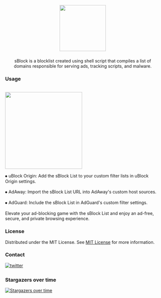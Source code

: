 <div align="center">
  <img height="150" src="https://i.postimg.cc/xT9nh3wD/s-1.png"  />
</div>

###

<p align="center">sBlock is a blocklist created using shell script that compiles a list of domains responsible for serving ads, tracking scripts, and malware.</p>


### Usage
<br clear="both">

<div align="left">
  <img height="250" src="https://i.postimg.cc/59Qskz3S/Screenshot-2025-02-15-230321.png"  />
</div>

<p align="left">
  
  ⦁ uBlock Origin: Add the sBlock List to your custom filter lists in uBlock Origin settings.<br><br>
  ⦁ AdAway: Import the sBlock List URL into AdAway's custom host sources.<br><br>
  ⦁ AdGuard: Include the sBlock List in AdGuard's custom filter settings.<br><br>
  Elevate your ad-blocking game with the sBlock List and enjoy an ad-free, secure, and private browsing experience.</p>

###
### License

Distributed under the MIT License. See [MIT License](https://opensource.org/licenses/MIT) for more information.

### Contact

<a href="https://twitter.com/swastiksagarr" target="_blank">
<img src=https://img.shields.io/badge/twitter-%2300acee.svg?&style=for-the-badge&logo=twitter&logoColor=white alt=twitter style="margin-bottom: 5px;" />
</a>

### Stargazers over time
[![Stargazers over time](https://starchart.cc/swastiksagar/sblock.svg?variant=adaptive)](https://starchart.cc/swastiksagar/sblock)
